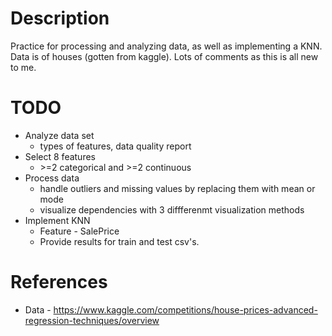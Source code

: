 # Description
Practice for processing and analyzing data, as well as implementing a KNN.
Data is of houses (gotten from kaggle).
Lots of comments as this is all new to me.

# TODO
* Analyze data set
    * types of features, data quality report
* Select 8 features
    * \>=2 categorical and \>=2 continuous
* Process data
    * handle outliers and missing values by replacing them with mean or mode
    * visualize dependencies with 3 diffferenmt visualization methods
* Implement KNN
    * Feature - SalePrice
    * Provide results for train and test csv's.

# References
* Data - https://www.kaggle.com/competitions/house-prices-advanced-regression-techniques/overview
